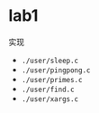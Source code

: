 # lab1 

实现 
- `./user/sleep.c`
- `./user/pingpong.c`
- `./user/primes.c`
- `./user/find.c`
- `./user/xargs.c`


